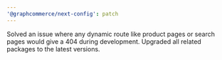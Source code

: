 ```yaml
---
'@graphcommerce/next-config': patch
---
```


Solved an issue where any dynamic route like product pages or search pages would give a 404 during development. Upgraded all related packages to the latest versions.
